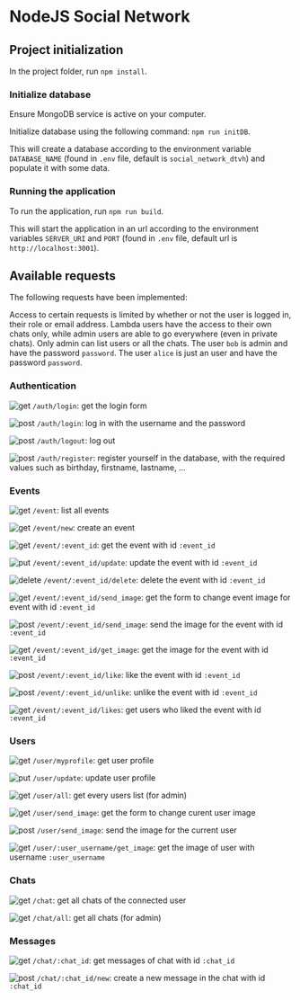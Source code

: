 # NodeJS Social Network

## Project initialization

In the project folder, run ```npm install```.

### Initialize database

Ensure MongoDB service is active on your computer.

Initialize database using the following command: ```npm run initDB```.

This will create a database according to the environment variable `DATABASE_NAME` (found in `.env` file, default is `social_network_dtvh`) and populate it with some data.

### Running the application

To run the application, run ```npm run build```.

This will start the application in an url according to the environment variables `SERVER_URI` and `PORT` (found in `.env` file, default url is `http://localhost:3001`).

## Available requests

The following requests have been implemented:

Access to certain requests is limited by whether or not the user is logged in, their role or email address. Lambda users have the access to their own chats only, while admin users are able to go everywhere (even in private chats). Only admin can list users or all the chats. The user `bob` is admin and have the password `password`. The user `alice` is just an user and have the password `password`.

### Authentication

![get](https://img.shields.io/badge/GET-2adb59?style=for-the-badge&logo=test&logoColor=white)  `/auth/login`: get the login form

![post](https://img.shields.io/badge/POST-c94a3e?style=for-the-badge&logo=test&logoColor=white)  `/auth/login`: log in with the username and the password

![post](https://img.shields.io/badge/POST-c94a3e?style=for-the-badge&logo=test&logoColor=white)  `/auth/logout`: log out

![post](https://img.shields.io/badge/POST-c94a3e?style=for-the-badge&logo=test&logoColor=white)  `/auth/register`: register yourself in the database, with the required values such as birthday, firstname, lastname, ...


### Events

![get](https://img.shields.io/badge/GET-2adb59?style=for-the-badge&logo=test&logoColor=white)  `/event`: list all events

![get](https://img.shields.io/badge/GET-2adb59?style=for-the-badge&logo=test&logoColor=white)  `/event/new`: create an event

![get](https://img.shields.io/badge/GET-2adb59?style=for-the-badge&logo=test&logoColor=white)  `/event/:event_id`: get the event with id `:event_id`

![put](https://img.shields.io/badge/PUT-c9983e?style=for-the-badge&logo=test&logoColor=white)  `/event/:event_id/update`: update the event with id `:event_id`

![delete](https://img.shields.io/badge/DELETE-4c609c?style=for-the-badge&logo=test&logoColor=white)  `/event/:event_id/delete`: delete the event with id `:event_id`

![get](https://img.shields.io/badge/GET-2adb59?style=for-the-badge&logo=test&logoColor=white)  `/event/:event_id/send_image`: get the form to change event image for event with id `:event_id`

![post](https://img.shields.io/badge/POST-c94a3e?style=for-the-badge&logo=test&logoColor=white)  `/event/:event_id/send_image`: send the image for the event with id `:event_id`

![get](https://img.shields.io/badge/GET-2adb59?style=for-the-badge&logo=test&logoColor=white)  `/event/:event_id/get_image`: get the image for the event with id `:event_id`

![post](https://img.shields.io/badge/POST-c94a3e?style=for-the-badge&logo=test&logoColor=white)  `/event/:event_id/like`: like the event with id `:event_id`

![post](https://img.shields.io/badge/POST-c94a3e?style=for-the-badge&logo=test&logoColor=white)  `/event/:event_id/unlike`: unlike the event with id `:event_id`

![get](https://img.shields.io/badge/GET-2adb59?style=for-the-badge&logo=test&logoColor=white)  `/event/:event_id/likes`: get users who liked the event with id `:event_id`



### Users

![get](https://img.shields.io/badge/GET-2adb59?style=for-the-badge&logo=test&logoColor=white)  `/user/myprofile`: get user profile

![put](https://img.shields.io/badge/PUT-c9983e?style=for-the-badge&logo=test&logoColor=white)  `/user/update`: update user profile

![get](https://img.shields.io/badge/GET-2adb59?style=for-the-badge&logo=test&logoColor=white)  `/user/all`: get every users list (for admin)

![get](https://img.shields.io/badge/GET-2adb59?style=for-the-badge&logo=test&logoColor=white)  `/user/send_image`: get the form to change curent user image

![post](https://img.shields.io/badge/POST-c94a3e?style=for-the-badge&logo=test&logoColor=white)  `/user/send_image`: send the image for the current user

![get](https://img.shields.io/badge/GET-2adb59?style=for-the-badge&logo=test&logoColor=white)  `/user/:user_username/get_image`: get the image of user with username `:user_username`

### Chats

![get](https://img.shields.io/badge/GET-2adb59?style=for-the-badge&logo=test&logoColor=white)  `/chat`: get all chats of the connected user

![get](https://img.shields.io/badge/GET-2adb59?style=for-the-badge&logo=test&logoColor=white)  `/chat/all`: get all chats (for admin)


### Messages

![get](https://img.shields.io/badge/GET-2adb59?style=for-the-badge&logo=test&logoColor=white)  `/chat/:chat_id`: get messages of chat with id `:chat_id`

![post](https://img.shields.io/badge/POST-c94a3e?style=for-the-badge&logo=test&logoColor=white)  `/chat/:chat_id/new`: create a new message in the chat with id `:chat_id`
